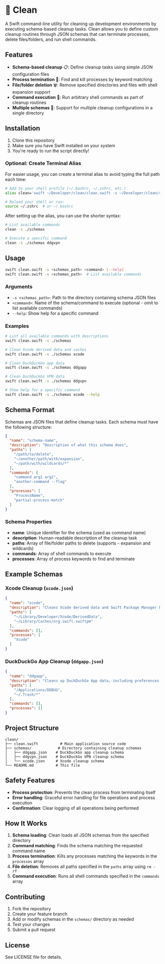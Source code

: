 # 🧹 Clean

A Swift command-line utility for cleaning up development environments by executing schema-based cleanup tasks. Clean allows you to define custom cleanup routines through JSON schemas that can terminate processes, delete files/folders, and run shell commands.

## Features

- **Schema-based cleanup** 📋: Define cleanup tasks using simple JSON configuration files
- **Process termination** 🔪: Find and kill processes by keyword matching
- **File/folder deletion** 🗑️: Remove specified directories and files with shell expansion support
- **Command execution** 🚀: Run arbitrary shell commands as part of cleanup routines
- **Multiple schemas** 📁: Support for multiple cleanup configurations in a single directory

## Installation

1. Clone this repository
2. Make sure you have Swift installed on your system
3. You're ready to run the script directly!

### Optional: Create Terminal Alias

For easier usage, you can create a terminal alias to avoid typing the full path each time:

```bash
# Add to your shell profile (~/.bashrc, ~/.zshrc, etc.)
alias clean='swift ~/Developer/clean/clean.swift -s ~/Developer/clean/schemas/'

# Reload your shell or run:
source ~/.zshrc  # or ~/.bashrc
```

After setting up the alias, you can use the shorter syntax:
```bash
# List available commands
clean -s ./schemas

# Execute a specific command
clean -s ./schemas ddgvpn
```

## Usage

```bash
swift clean.swift -s <schemas_path> <command> [--help]
swift clean.swift -s <schemas_path>  # List available commands
```

### Arguments

- `-s <schemas_path>`: Path to the directory containing schema JSON files
- `<command>`: Name of the schema/command to execute (optional - omit to list available commands)
- `--help`: Show help for a specific command

### Examples

```bash
# List all available commands with descriptions
swift clean.swift -s ./schemas

# Clean Xcode derived data and caches
swift clean.swift -s ./schemas xcode

# Clean DuckDuckGo app data
swift clean.swift -s ./schemas ddgapp

# Clean DuckDuckGo VPN data
swift clean.swift -s ./schemas ddgvpn

# Show help for a specific command
swift clean.swift -s ./schemas xcode --help
```

## Schema Format

Schemas are JSON files that define cleanup tasks. Each schema must have the following structure:

```json
{
  "name": "schema-name",
  "description": "Description of what this schema does",
  "paths": [
    "/path/to/delete",
    "~/another/path/with/expansion",
    "~/path/with/wildcards/*"
  ],
  "commands": [
    "command arg1 arg2",
    "another-command --flag"
  ],
  "processes": [
    "ProcessName",
    "partial-process-match"
  ]
}
```

### Schema Properties

- **name**: Unique identifier for the schema (used as command name)
- **description**: Human-readable description of the cleanup task
- **paths**: Array of file/folder paths to delete (supports `~` expansion and wildcards)
- **commands**: Array of shell commands to execute
- **processes**: Array of process keywords to find and terminate

## Example Schemas

### Xcode Cleanup (`xcode.json`)

```json
{
  "name": "xcode",
  "description": "Cleans Xcode derived data and Swift Package Manager build cache",
  "paths": [
    "~/Library/Developer/Xcode/DerivedData",
    "~/Library/Caches/org.swift.swiftpm"
  ],
  "commands": [],
  "processes": [
    "Xcode"
  ]
}
```

### DuckDuckGo App Cleanup (`ddgapp.json`)

```json
{
  "name": "ddgapp",
  "description": "Cleans up DuckDuckGo App data, including preferences, cache, or sandbox",
  "paths": [
    "/Applications/DEBUG",
    "~/.Trash/*"
  ],
  "commands": [],
  "processes": []
}
```

## Project Structure

```
clean/
├── clean.swift          # Main application source code
├── schemas/            # Directory containing cleanup schemas
│   ├── ddgapp.json    # DuckDuckGo app cleanup schema
│   ├── ddgvpn.json    # DuckDuckGo VPN cleanup schema
│   └── xcode.json     # Xcode cleanup schema
└── README.md          # This file
```

## Safety Features

- **Process protection**: Prevents the clean process from terminating itself
- **Error handling**: Graceful error handling for file operations and process execution
- **Confirmation**: Clear logging of all operations being performed

## How It Works

1. **Schema loading**: Clean loads all JSON schemas from the specified directory
2. **Command matching**: Finds the schema matching the requested command name
3. **Process termination**: Kills any processes matching the keywords in the `processes` array
4. **File deletion**: Removes all paths specified in the `paths` array using `rm -rf`
5. **Command execution**: Runs all shell commands specified in the `commands` array

## Contributing

1. Fork the repository
2. Create your feature branch
3. Add or modify schemas in the `schemas/` directory as needed
4. Test your changes
5. Submit a pull request

## License

See LICENSE file for details.